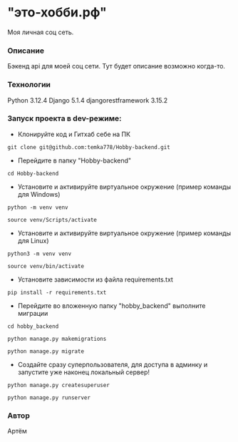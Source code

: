 # "это-хобби.рф"
Моя личная соц сеть.

### Описание
Бэкенд api для моей соц сети. Тут будет описание возможно когда-то.

### Технологии
Python 3.12.4
Django 5.1.4
djangorestframework 3.15.2

### Запуск проекта в dev-режиме:
- Клонируйте код и Гитхаб себе на ПК
```
git clone git@github.com:temka778/Hobby-backend.git
```
- Перейдите в папку "Hobby-backend"
```
cd Hobby-backend
```
- Установите и активируйте виртуальное окружение (пример команды для Windows)
```
python -m venv venv
```
```
source venv/Scripts/activate
```
- Установите и активируйте виртуальное окружение (пример команды для Linux)
```
python3 -m venv venv
```
```
source venv/bin/activate
```
- Установите зависимости из файла requirements.txt
```
pip install -r requirements.txt
``` 
- Перейдите во вложенную папку "hobby_backend" выполните миграции
```
cd hobby_backend
```
```
python manage.py makemigrations
```
```
python manage.py migrate
```
- Создайте сразу суперпользователя, для доступа в админку и запустите уже наконец локальный сервер!
```
python manage.py createsuperuser
```
```
python manage.py runserver
```
### Автор
Артём
